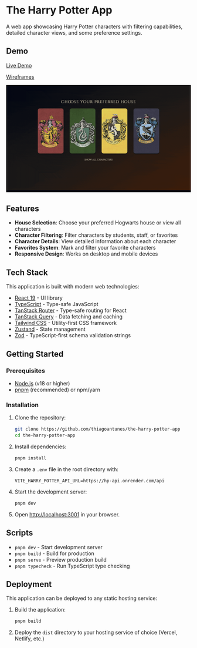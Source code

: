 # The Harry Potter App

A web app showcasing Harry Potter characters with filtering capabilities, detailed character views, and some preference settings.

## Demo

[Live Demo](https://the-harry-potter-app.vercel.app/)

[Wireframes](https://www.tldraw.com/f/SIDe4FlkrnXJDQyeK0qWb?d=v-615.-307.3070.1292.page)

![App Demo](./public/screenshots.gif)

## Features

- **House Selection**: Choose your preferred Hogwarts house or view all characters
- **Character Filtering**: Filter characters by students, staff, or favorites
- **Character Details**: View detailed information about each character
- **Favorites System**: Mark and filter your favorite characters
- **Responsive Design**: Works on desktop and mobile devices

## Tech Stack

This application is built with modern web technologies:

- [React 19](https://react.dev/) - UI library
- [TypeScript](https://www.typescriptlang.org/) - Type-safe JavaScript
- [TanStack Router](https://tanstack.com/router/latest) - Type-safe routing for React
- [TanStack Query](https://tanstack.com/query/latest) - Data fetching and caching
- [Tailwind CSS](https://tailwindcss.com/) - Utility-first CSS framework
- [Zustand](https://zustand-demo.pmnd.rs/) - State management
- [Zod](https://zod.dev/) - TypeScript-first schema validation strings

## Getting Started

### Prerequisites

- [Node.js](https://nodejs.org/) (v18 or higher)
- [pnpm](https://pnpm.io/) (recommended) or npm/yarn

### Installation

1. Clone the repository:

   ```bash
   git clone https://github.com/thiagoantunes/the-harry-potter-app
   cd the-harry-potter-app
   ```

2. Install dependencies:

   ```bash
   pnpm install
   ```

3. Create a `.env` file in the root directory with:

   ```
   VITE_HARRY_POTTER_API_URL=https://hp-api.onrender.com/api
   ```

4. Start the development server:

   ```bash
   pnpm dev
   ```

5. Open [http://localhost:3001](http://localhost:3001) in your browser.

## Scripts

- `pnpm dev` - Start development server
- `pnpm build` - Build for production
- `pnpm serve` - Preview production build
- `pnpm typecheck` - Run TypeScript type checking

## Deployment

This application can be deployed to any static hosting service:

1. Build the application:

   ```bash
   pnpm build
   ```

2. Deploy the `dist` directory to your hosting service of choice (Vercel, Netlify, etc.)
